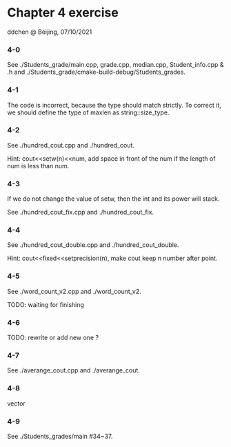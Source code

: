 # Chapter 4 exercise

ddchen @ Beijing, 07/10/2021

### 4-0

See ./Students_grade/main.cpp, grade.cpp, median.cpp, Student_info.cpp & .h and ./Students_grade/cmake-build-debug/Students_grades.

### 4-1

The code is incorrect, because the type should match strictly. To correct it, we should define the type of maxlen as string::size_type.

### 4-2

See ./hundred_cout.cpp and ./hundred_cout.

Hint: cout<<setw(n)<<num, add space in front of the num if the length of num is less than num.

### 4-3

If we do not change the value of setw, then the int and its power will stack.

See ./hundred_cout_fix.cpp and ./hundred_cout_fix.

### 4-4

See ./hundred_cout_double.cpp and ./hundred_cout_double.

Hint: cout<<fixed<<setprecision(n), make cout keep n number after point.

### 4-5

See ./word_count_v2.cpp and ./word_count_v2.

TODO: waiting for finishing

### 4-6

TODO: rewrite or add new one ?

### 4-7

See ./averange_cout.cpp and ./averange_cout.

### 4-8

vector<double>

### 4-9

See ./Students_grades/main #34~37.




